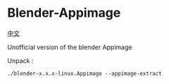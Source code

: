# Blender-Appimage
[中文](https://github.com/erroreutopia/Blender-Appimage/blob/main/README-zh.md)

Unofficial version of the blender Appimage

Unpack :
```shell
./blender-x.x.x-linux.Appimage --appimage-extract
```
